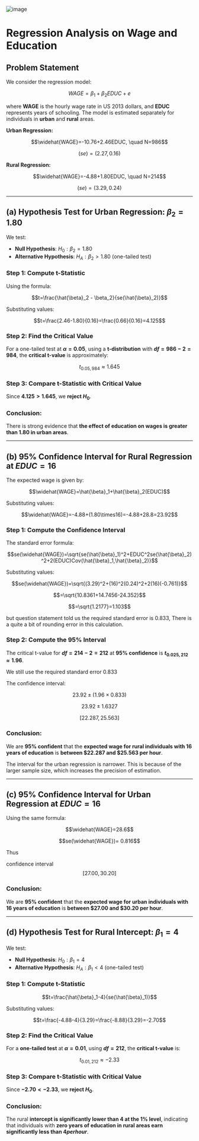 ![image](https://github.com/user-attachments/assets/e6afebd7-9f03-42a6-8e82-88c30bb45c63)

# Regression Analysis on Wage and Education

## Problem Statement
We consider the regression model:

$$WAGE=\beta_1+\beta_2EDUC+e$$

where **WAGE** is the hourly wage rate in US 2013 dollars, and **EDUC** represents years of schooling. The model is estimated separately for individuals in **urban** and **rural** areas.

**Urban Regression:**

$$\widehat{WAGE}=-10.76+2.46EDUC, \quad N=986$$

$$(se)=(2.27,0.16)$$

**Rural Regression:**

$$\widehat{WAGE}=-4.88+1.80EDUC, \quad N=214$$

$$(se)=(3.29,0.24)$$


---

## (a) Hypothesis Test for Urban Regression: $\beta_2=1.80$

We test:
- **Null Hypothesis**: $H_0: \beta_2=1.80$
- **Alternative Hypothesis**: $H_A: \beta_2>1.80$ (one-tailed test)

### **Step 1: Compute t-Statistic**
Using the formula:

$$t=\frac{\hat{\beta}_2 - \beta_2}{se(\hat{\beta}_2)}$$

Substituting values:

$$t=\frac{2.46-1.80}{0.16}=\frac{0.66}{0.16}=4.125$$

### **Step 2: Find the Critical Value**
For a one-tailed test at **$\alpha=0.05$**, using a **t-distribution** with **$df=986-2=984$**, the **critical t-value** is approximately:

$$t_{0.05,984} \approx 1.645$$

### **Step 3: Compare t-Statistic with Critical Value**
Since **$4.125 > 1.645$**, we **reject $H_0$**.

### **Conclusion:**
There is strong evidence that **the effect of education on wages is greater than 1.80 in urban areas**.

---

## (b) 95% Confidence Interval for Rural Regression at $EDUC=16$

The expected wage is given by:

$$\widehat{WAGE}=\hat{\beta}_1+\hat{\beta}_2(EDUC)$$

Substituting values:

$$\widehat{WAGE}=-4.88+(1.80\times16)=-4.88+28.8=23.92$$

### **Step 1: Compute the Confidence Interval**
The standard error formula:

$$se(\widehat{WAGE})=\sqrt{se(\hat{\beta}_1)^2+EDUC^2se(\hat{\beta}_2)^2+2(EDUC)Cov(\hat{\beta}_1,\hat{\beta}_2)}$$

Substituting values:

$$se(\widehat{WAGE})=\sqrt{(3.29)^2+(16)^2(0.24)^2+2(16)(-0.761)}$$

$$=\sqrt{10.8361+14.7456-24.352}$$

$$=\sqrt{1.2177}=1.103$$

but question statement told us the required standard error is 0.833, There is a quite a bit of rounding error in this calculation. 

### **Step 2: Compute the 95% Interval**
The critical t-value for **$df=214-2=212$** at **95% confidence** is **$t_{0.025,212} \approx 1.96$**.

We still use the required standard error 0.833

The confidence interval:

$$23.92\pm(1.96\times0.833)$$

$$23.92\pm1.6327$$

$$[22.287,25.563]$$



### **Conclusion:**
We are **95% confident** that the **expected wage for rural individuals with 16 years of education** is **between $22.287 and $25.563 per hour**.

The interval for the urban regression is narrower. This is because of the larger sample size, which increases the precision of estimation. 

---

## (c) 95% Confidence Interval for Urban Regression at $EDUC=16$

Using the same formula:

$$\widehat{WAGE}=28.6$$

$$se(\widehat{WAGE})= 0.816$$

Thus

confidence interval $$[27.00,30.20]$$

### **Conclusion:**
We are **95% confident** that the **expected wage for urban individuals with 16 years of education** is **between $27.00 and $30.20 per hour**.

---

## (d) Hypothesis Test for Rural Intercept: $\beta_1=4$

We test:
- **Null Hypothesis**: $H_0: \beta_1=4$
- **Alternative Hypothesis**: $H_A: \beta_1<4$ (one-tailed test)

### **Step 1: Compute t-Statistic**

$$t=\frac{\hat{\beta}_1-4}{se(\hat{\beta}_1)}$$

Substituting values:

$$t=\frac{-4.88-4}{3.29}=\frac{-8.88}{3.29}=-2.70$$

### **Step 2: Find the Critical Value**
For a **one-tailed test** at **$\alpha=0.01$**, using **$df=212$**, the **critical t-value** is:

$$t_{0.01,212} \approx -2.33$$

### **Step 3: Compare t-Statistic with Critical Value**
Since **$-2.70 < -2.33$**, we **reject $H_0$**.

### **Conclusion:**
The rural **intercept is significantly lower than $4$ at the 1% level**, indicating that individuals with **zero years of education in rural areas earn significantly less than $4 per hour$**.

